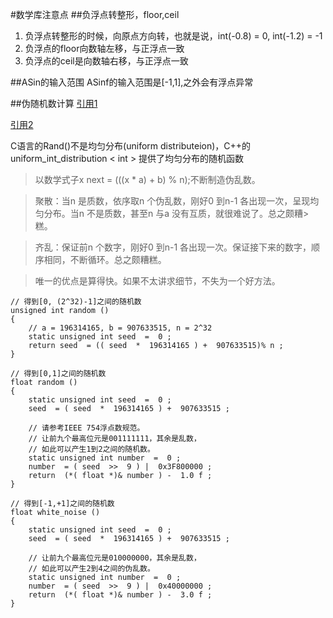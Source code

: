 #数学库注意点
##负浮点转整形，floor,ceil

  1.	负浮点转整形的时候，向原点方向转，也就是说，int(-0.8) = 0, int(-1.2) = -1
  2.	负浮点的floor向数轴左移，与正浮点一致
  3.	负浮点的ceil是向数轴右移，与正浮点一致

##ASin的输入范围
ASinf的输入范围是[-1,1],之外会有浮点异常

##伪随机数计算
[引用1](http://www.csie.ntnu.edu.tw/~u91029/Number.html)

[引用2](https://en.wikipedia.org/wiki/Linear_congruential_generator)

C语言的Rand()不是均匀分布(uniform distributeion)，C++的 uniform_int_distribution < int > 提供了均匀分布的随机函数
>以数学式子x next = (((x * a) + b) % n);不断制造伪乱数。

>聚散：当n 是质数，依序取n 个伪乱数，刚好0 到n-1 各出现一次，呈现均匀分布。当n 不是质数，甚至n 与a 没有互质，就很难说了。总之颇糟>糕。

>齐乱：保证前n 个数字，刚好0 到n-1 各出现一次。保证接下来的数字，顺序相同，不断循环。总之颇糟糕。

>唯一的优点是算得快。如果不太讲求细节，不失为一个好方法。


	// 得到[0, (2^32)-1]之间的随机数
	unsigned int random ()  
	{
	    // a = 196314165, b = 907633515, n = 2^32
	    static unsigned int seed  =  0 ;   
	    return seed  = (( seed  *  196314165 ) +  907633515)% n ; 
	}

	// 得到[0,1]之间的随机数
	float random () 
	{
	    static unsigned int seed  =  0 ;   
	    seed  = ( seed  *  196314165 ) +  907633515 ;
	 
	    // 请参考IEEE 754浮点数规范。
	    // 让前九个最高位元是001111111，其余是乱数，
	    // 如此可以产生1到2之间的随机数。
	    static unsigned int number  =  0 ;   
	    number  = ( seed  >>  9 ) |  0x3F800000 ;
	    return  (*( float *)& number ) -  1.0 f ;
	}
 
	// 得到[-1,+1]之间的随机数
	float white_noise () 
	{
	    static unsigned int seed  =  0 ;   
	    seed  = ( seed  *  196314165 ) +  907633515 ;
	 
	    // 让前九个最高位元是010000000，其余是乱数，
	    // 如此可以产生2到4之间的伪乱数。
	    static unsigned int number  =  0 ;   
	    number  = ( seed  >>  9 ) |  0x40000000 ;
	    return  (*( float *)& number ) -  3.0 f ;
	}